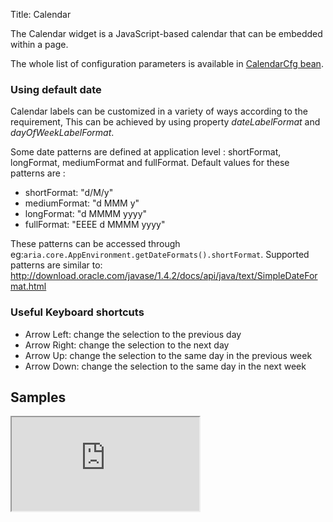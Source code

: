Title: Calendar



The Calendar widget is a JavaScript-based calendar that can be embedded within a page.

<script src='http://snippets.ariatemplates.com/snippets/%VERSION%/widgets/calendar/Snippet.tpl' defer></script>

The whole list of configuration parameters is available in [CalendarCfg bean](http://ariatemplates.com/api/#aria.widgets.CfgBeans:CalendarCfg).

### Using default date
Calendar labels can be customized in a variety of ways according to the requirement, This can be achieved by using property _dateLabelFormat_ and _dayOfWeekLabelFormat_.

Some date patterns are defined at application level :
shortFormat, longFormat, mediumFormat and fullFormat.
Default values for these patterns are :
* shortFormat: "d/M/y"
* mediumFormat: "d MMM y"
* longFormat: "d MMMM yyyy"
* fullFormat: "EEEE d MMMM yyyy"

These patterns can be accessed through eg:`aria.core.AppEnvironment.getDateFormats().shortFormat`. 
Supported patterns are similar to: http://download.oracle.com/javase/1.4.2/docs/api/java/text/SimpleDateFormat.html

### Useful Keyboard shortcuts
* Arrow Left: change the selection to the previous day
* Arrow Right: change the selection to the next day
* Arrow Up: change the selection to the same day in the previous week
* Arrow Down: change the selection to the same day in the next week

## Samples

<iframe class='samples' src='http://snippets.ariatemplates.com/samples/%VERSION%/widgets/calendar/' />

## Bindings
Calendar can accept custom template thanks to property _defaultTemplate_, where user can implement there own template. Here is a customized version showing days vertically. Both calendars are bound to each other, so that selecting a day or navigating inside one calendar changes the other.

<iframe class='samples' src='http://snippets.ariatemplates.com/samples/%VERSION%/widgets/calendar/binding/' />